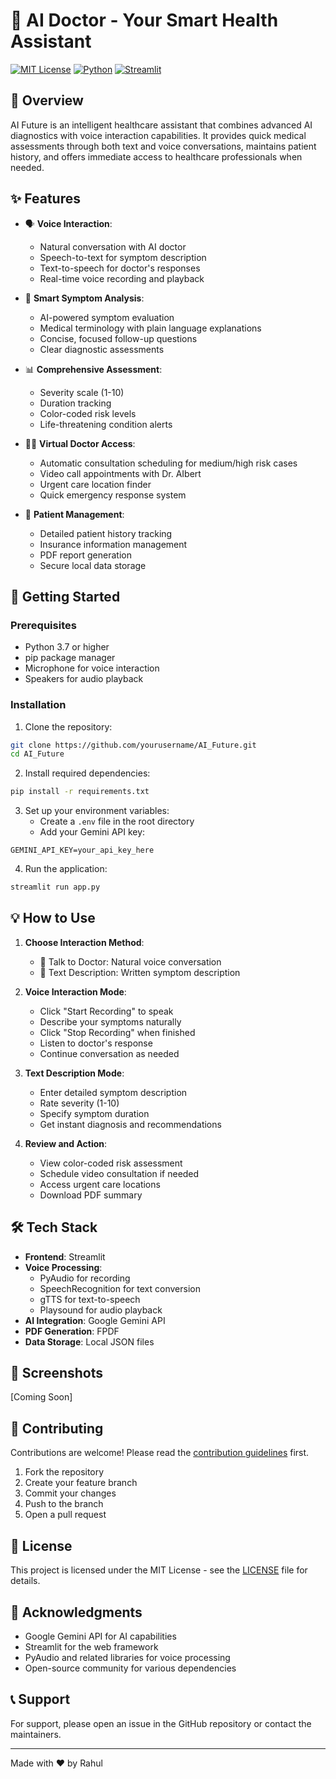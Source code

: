 # 🏥 AI Doctor - Your Smart Health Assistant

[![MIT License](https://img.shields.io/badge/License-MIT-green.svg)](https://choosealicense.com/licenses/mit/)
[![Python](https://img.shields.io/badge/Python-3.7+-blue.svg)](https://www.python.org/)
[![Streamlit](https://img.shields.io/badge/Streamlit-1.0+-red.svg)](https://streamlit.io/)

## 🌟 Overview

AI Future is an intelligent healthcare assistant that combines advanced AI diagnostics with voice interaction capabilities. It provides quick medical assessments through both text and voice conversations, maintains patient history, and offers immediate access to healthcare professionals when needed.

## ✨ Features

- 🗣️ **Voice Interaction**: 
  - Natural conversation with AI doctor
  - Speech-to-text for symptom description
  - Text-to-speech for doctor's responses
  - Real-time voice recording and playback

- 🤖 **Smart Symptom Analysis**: 
  - AI-powered symptom evaluation
  - Medical terminology with plain language explanations
  - Concise, focused follow-up questions
  - Clear diagnostic assessments

- 📊 **Comprehensive Assessment**:
  - Severity scale (1-10)
  - Duration tracking
  - Color-coded risk levels
  - Life-threatening condition alerts

- 👨‍⚕️ **Virtual Doctor Access**:
  - Automatic consultation scheduling for medium/high risk cases
  - Video call appointments with Dr. AIbert
  - Urgent care location finder
  - Quick emergency response system

- 📝 **Patient Management**: 
  - Detailed patient history tracking
  - Insurance information management
  - PDF report generation
  - Secure local data storage

## 🚀 Getting Started

### Prerequisites

- Python 3.7 or higher
- pip package manager
- Microphone for voice interaction
- Speakers for audio playback

### Installation

1. Clone the repository:
```bash
git clone https://github.com/yourusername/AI_Future.git
cd AI_Future
```

2. Install required dependencies:
```bash
pip install -r requirements.txt
```

3. Set up your environment variables:
   - Create a `.env` file in the root directory
   - Add your Gemini API key:
```env
GEMINI_API_KEY=your_api_key_here
```

4. Run the application:
```bash
streamlit run app.py
```

## 💡 How to Use

1. **Choose Interaction Method**:
   - 💬 Talk to Doctor: Natural voice conversation
   - 📝 Text Description: Written symptom description

2. **Voice Interaction Mode**:
   - Click "Start Recording" to speak
   - Describe your symptoms naturally
   - Click "Stop Recording" when finished
   - Listen to doctor's response
   - Continue conversation as needed

3. **Text Description Mode**:
   - Enter detailed symptom description
   - Rate severity (1-10)
   - Specify symptom duration
   - Get instant diagnosis and recommendations

4. **Review and Action**:
   - View color-coded risk assessment
   - Schedule video consultation if needed
   - Access urgent care locations
   - Download PDF summary

## 🛠️ Tech Stack

- **Frontend**: Streamlit
- **Voice Processing**: 
  - PyAudio for recording
  - SpeechRecognition for text conversion
  - gTTS for text-to-speech
  - Playsound for audio playback
- **AI Integration**: Google Gemini API
- **PDF Generation**: FPDF
- **Data Storage**: Local JSON files

## 📱 Screenshots

[Coming Soon]

## 🤝 Contributing

Contributions are welcome! Please read the [contribution guidelines](CONTRIBUTING.md) first.

1. Fork the repository
2. Create your feature branch
3. Commit your changes
4. Push to the branch
5. Open a pull request

## 📄 License

This project is licensed under the MIT License - see the [LICENSE](LICENSE) file for details.

## 🙏 Acknowledgments

- Google Gemini API for AI capabilities
- Streamlit for the web framework
- PyAudio and related libraries for voice processing
- Open-source community for various dependencies

## 📞 Support

For support, please open an issue in the GitHub repository or contact the maintainers.

---

Made with ❤️ by Rahul